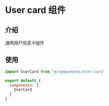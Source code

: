 # User card 组件

## 介绍
通用用户信息卡组件

## 使用
```javascript
import UserCard from '@/components/user-card'

export default {
  components: {
    UserCard
  }
}
```

```pug
```
